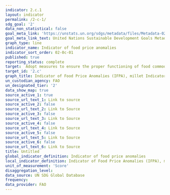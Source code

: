 ```yaml
---
indicator: 2.c.1
layout: indicator
permalink: /2-c-1/
sdg_goal: '2'
data_non_statistical: false
goal_meta_link: 'https://unstats.un.org/sdgs/metadata/files/Metadata-02-0C-01.pdf'
goal_meta_link_text: United Nations Sustainable Development Goals Metadata
graph_type: line
indicator_name: Indicator of food price anomalies
indicator_sort_order: 02-0c-01
published: true
reporting_status: complete
target:  Adopt measures to ensure the proper functioning of food commodity markets and their derivatives and facilitate timely access to market information, including on food reserves, in order to help limit extreme food price volatility
target_id: '2.c'
graph_title: Indicator of Food Price Anomalies (IFPA), millet Indicator of Food Price Anomalies (IFPA), wheat
un_custodian_agency: FAO
un_designated_tier: '2'
data_show_map: true
source_active_1: true
source_url_text_1: Link to source
source_active_2: false
source_url_text_2: Link to Source
source_active_3: false
source_url_text_3: Link to Source
source_active_4: false
source_url_text_4: Link to Source
source_active_5: false
source_url_text_5: Link to Source
source_active_6: false
source_url_text_6: Link to Source
title: Untitled
global_indicator_definition: Indicator of food price anomalies
local_indicator_definition: Indicator of Food Price Anomalies (IFPA), millet Indicator of Food Price Anomalies (IFPA), wheat
unit_of_measurement: 'Score'
disaggregation_level: 
data_source: UN SDG Global Database
frequency: 
data_provider: FAO
---
```


